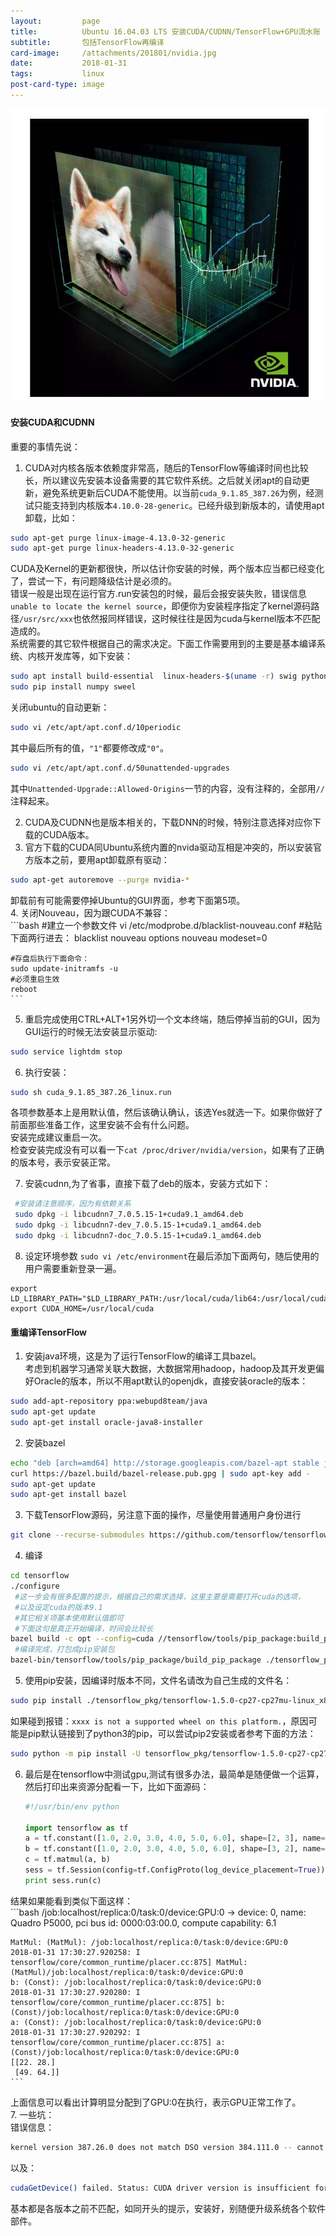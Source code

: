 ```yaml
---
layout:         page
title:          Ubuntu 16.04.03 LTS 安装CUDA/CUDNN/TensorFlow+GPU流水账
subtitle:       包括TensorFlow再编译
card-image:     /attachments/201801/nvidia.jpg
date:           2018-01-31
tags:           linux
post-card-type: image
---
```

![](/attachments/201801/nvidia.jpg)  
#### 安装CUDA和CUDNN

重要的事情先说：  
1. CUDA对内核各版本依赖度非常高，随后的TensorFlow等编译时间也比较长，所以建议先安装本设备需要的其它软件系统。之后就关闭apt的自动更新，避免系统更新后CUDA不能使用。以当前`cuda_9.1.85_387.26`为例，经测试只能支持到内核版本`4.10.0-28-generic`。已经升级到新版本的，请使用apt卸载，比如：  
```bash
sudo apt-get purge linux-image-4.13.0-32-generic
sudo apt-get purge linux-headers-4.13.0-32-generic
```
CUDA及Kernel的更新都很快，所以估计你安装的时候，两个版本应当都已经变化了，尝试一下，有问题降级估计是必须的。  
错误一般是出现在运行官方.run安装包的时候，最后会报安装失败，错误信息`unable to locate the kernel source`，即便你为安装程序指定了kernel源码路径`/usr/src/xxx`也依然报同样错误，这时候往往是因为cuda与kernel版本不匹配造成的。  
系统需要的其它软件根据自己的需求决定。下面工作需要用到的主要是基本编译系统、内核开发库等，如下安装：  
```bash
sudo apt install build-essential  linux-headers-$(uname -r) swig python-pip python3-pip
sudo pip install numpy sweel
```
关闭ubuntu的自动更新：  
```bash
sudo vi /etc/apt/apt.conf.d/10periodic
```
其中最后所有的值，`"1"`都要修改成`"0"`。  
```bash
sudo vi /etc/apt/apt.conf.d/50unattended-upgrades 
```  
其中`Unattended-Upgrade::Allowed-Origins`一节的内容，没有注释的，全部用`//`注释起来。  

2. CUDA及CUDNN也是版本相关的，下载DNN的时候，特别注意选择对应你下载的CUDA版本。  
3. 官方下载的CUDA同Ubuntu系统内置的nvida驱动互相是冲突的，所以安装官方版本之前，要用apt卸载原有驱动：  
```bash
sudo apt-get autoremove --purge nvidia-*  
```
卸载前有可能需要停掉Ubuntu的GUI界面，参考下面第5项。  
4. 关闭Nouveau，因为跟CUDA不兼容：  
	```bash
	#建立一个参数文件
	vi /etc/modprobe.d/blacklist-nouveau.conf
	#粘贴下面两行进去：
	blacklist nouveau
	options nouveau modeset=0

	#存盘后执行下面命令：
	sudo update-initramfs -u
	#必须重启生效
	reboot
	```


5. 重启完成使用CTRL+ALT+1另外切一个文本终端，随后停掉当前的GUI，因为GUI运行的时候无法安装显示驱动:  
```bash
sudo service lightdm stop 
```
6. 执行安装：  
```bash
sudo sh cuda_9.1.85_387.26_linux.run 
```
各项参数基本上是用默认值，然后该确认确认，该选Yes就选一下。如果你做好了前面那些准备工作，这里安装不会有什么问题。  
安装完成建议重启一次。  
检查安装完成没有可以看一下`cat /proc/driver/nvidia/version`，如果有了正确的版本号，表示安装正常。  

7. 安装cudnn,为了省事，直接下载了deb的版本，安装方式如下：  
```bash
 #安装请注意顺序，因为有依赖关系
 sudo dpkg -i libcudnn7_7.0.5.15-1+cuda9.1_amd64.deb 
 sudo dpkg -i libcudnn7-dev_7.0.5.15-1+cuda9.1_amd64.deb 
 sudo dpkg -i libcudnn7-doc_7.0.5.15-1+cuda9.1_amd64.deb
```
8. 设定环境参数
`sudo vi /etc/environment`在最后添加下面两句，随后使用的用户需要重新登录一遍。  
```
export LD_LIBRARY_PATH="$LD_LIBRARY_PATH:/usr/local/cuda/lib64:/usr/local/cuda/extras/CUPTI/lib64"
export CUDA_HOME=/usr/local/cuda
```


#### 重编译TensorFlow
1. 安装java环境，这是为了运行TensorFlow的编译工具bazel。  
考虑到机器学习通常关联大数据，大数据常用hadoop，hadoop及其开发更偏好Oracle的版本，所以不用apt默认的openjdk，直接安装oracle的版本：  
```bash
sudo add-apt-repository ppa:webupd8team/java
sudo apt-get update
sudo apt-get install oracle-java8-installer
```
2. 安装bazel  
```bash
echo "deb [arch=amd64] http://storage.googleapis.com/bazel-apt stable jdk1.8" | sudo tee /etc/apt/sources.list.d/bazel.list
curl https://bazel.build/bazel-release.pub.gpg | sudo apt-key add -
sudo apt-get update
sudo apt-get install bazel
```
3. 下载TensorFlow源码，另注意下面的操作，尽量使用普通用户身份进行  
```bash
git clone --recurse-submodules https://github.com/tensorflow/tensorflow
```
4. 编译
```bash
cd tensorflow
./configure
 #这一步会有很多配置的提示，根据自己的需求选择，这里主要是需要打开cuda的选项，
 #以及设定cuda的版本9.1
 #其它相关项基本使用默认值即可
 #下面这句是真正开始编译，时间会比较长
bazel build -c opt --config=cuda //tensorflow/tools/pip_package:build_pip_package --action_env="LD_LIBRARY_PATH=${LD_LIBRARY_PATH}"
 #编译完成，打包成pip安装包
bazel-bin/tensorflow/tools/pip_package/build_pip_package ./tensorflow_pkg
```
5. 使用pip安装，因编译时版本不同，文件名请改为自己生成的文件名：  
```bash
sudo pip install ./tensorflow_pkg/tensorflow-1.5.0-cp27-cp27mu-linux_x86_64.whl
```
如果碰到报错：`xxxx is not a supported wheel on this platform.`，原因可能是pip默认链接到了python3的pip，可以尝试pip2安装或者参考下面的方法：  
```bash
sudo python -m pip install -U tensorflow_pkg/tensorflow-1.5.0-cp27-cp27mu-linux_x86_64.whl
```
6. 最后是在tensorflow中测试gpu,测试有很多办法，最简单是随便做一个运算，然后打印出来资源分配看一下，比如下面源码：  
	```python
	#!/usr/bin/env python

	import tensorflow as tf
	a = tf.constant([1.0, 2.0, 3.0, 4.0, 5.0, 6.0], shape=[2, 3], name='a')
	b = tf.constant([1.0, 2.0, 3.0, 4.0, 5.0, 6.0], shape=[3, 2], name='b')
	c = tf.matmul(a, b)
	sess = tf.Session(config=tf.ConfigProto(log_device_placement=True))
	print sess.run(c)
	```
结果如果能看到类似下面这样：  
	```bash
	/job:localhost/replica:0/task:0/device:GPU:0 -> device: 0, name: Quadro P5000, pci bus id: 0000:03:00.0, compute capability: 6.1

	MatMul: (MatMul): /job:localhost/replica:0/task:0/device:GPU:0
	2018-01-31 17:30:27.920258: I tensorflow/core/common_runtime/placer.cc:875] MatMul: (MatMul)/job:localhost/replica:0/task:0/device:GPU:0
	b: (Const): /job:localhost/replica:0/task:0/device:GPU:0
	2018-01-31 17:30:27.920280: I tensorflow/core/common_runtime/placer.cc:875] b: (Const)/job:localhost/replica:0/task:0/device:GPU:0
	a: (Const): /job:localhost/replica:0/task:0/device:GPU:0
	2018-01-31 17:30:27.920292: I tensorflow/core/common_runtime/placer.cc:875] a: (Const)/job:localhost/replica:0/task:0/device:GPU:0
	[[22. 28.]
	 [49. 64.]]
	```  
上面信息可以看出计算明显分配到了GPU:0在执行，表示GPU正常工作了。  
7. 一些坑：  
错误信息：  
```bash
kernel version 387.26.0 does not match DSO version 384.111.0 -- cannot find working devices in this configuration
```
以及：  
```bash
cudaGetDevice() failed. Status: CUDA driver version is insufficient for CUDA runtime version
```
基本都是各版本之前不匹配，如同开头的提示，安装好，别随便升级系统各个软件部件。  
